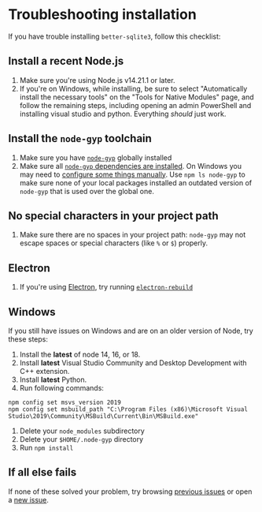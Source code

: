 # Troubleshooting installation

If you have trouble installing `better-sqlite3`, follow this checklist:

## Install a recent Node.js

1. Make sure you're using Node.js v14.21.1 or later.
2. If you're on Windows, while installing, be sure to select "Automatically install the necessary tools" on the "Tools for Native Modules" page, and follow the remaining steps, including opening an admin PowerShell and installing visual studio and python. Everything _should_ just work.

## Install the `node-gyp` toolchain

1. Make sure you have [`node-gyp`](https://github.com/nodejs/node-gyp#installation) globally installed
1. Make sure all [`node-gyp` dependencies are installed](https://github.com/nodejs/node-gyp#on-unix). On Windows you may need to [configure some things manually](https://github.com/nodejs/node-gyp#on-windows). Use `npm ls node-gyp` to make sure none of your local packages installed an outdated version of `node-gyp` that is used over the global one.

## No special characters in your project path

1. Make sure there are no spaces in your project path: `node-gyp` may not escape spaces or special characters (like `%` or `$`) properly.

## Electron

1. If you're using [Electron](https://github.com/electron/electron), try running [`electron-rebuild`](https://www.npmjs.com/package/electron-rebuild)

## Windows

If you still have issues on Windows and are on an older version of Node, try these steps:

1. Install the **latest** of node 14, 16, or 18.
1. Install **latest** Visual Studio Community and Desktop Development with C++ extension.
1. Install **latest** Python.
1. Run following commands:
```
npm config set msvs_version 2019
npm config set msbuild_path "C:\Program Files (x86)\Microsoft Visual Studio\2019\Community\MSBuild\Current\Bin\MSBuild.exe"
```
1. Delete your `node_modules` subdirectory
1. Delete your `$HOME/.node-gyp` directory
1. Run `npm install`

## If all else fails

If none of these solved your problem, try browsing [previous issues](https://github.com/JoshuaWise/better-sqlite3/issues?q=is%3Aissue) or open a [new issue](https://github.com/JoshuaWise/better-sqlite3/issues/new).
